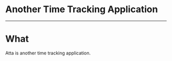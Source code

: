 
Another Time Tracking Application
===
---

What
===

Atta is another time tracking application.  

